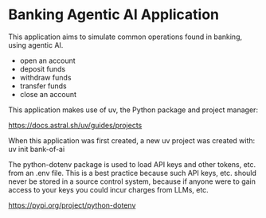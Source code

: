 # Banking Agentic AI Application

This application aims to simulate common operations found in banking, using agentic AI.

- open an account
- deposit funds
- withdraw funds
- transfer funds
- close an account

This application makes use of uv, the Python package and project manager:

https://docs.astral.sh/uv/guides/projects

When this application was first created, a new uv project was created with:
uv init bank-of-ai

The python-dotenv package is used to load API keys and other tokens, etc. from an .env file. This is a best practice because such API keys, etc. should never be stored in a source control system, because if anyone were to gain access to your keys you could incur charges from LLMs, etc.

https://pypi.org/project/python-dotenv

